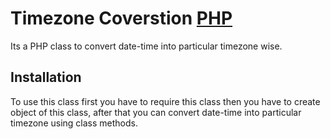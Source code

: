 # Timezone Coverstion [PHP](http://php.net/)

Its a PHP class to convert date-time into particular timezone wise.

## Installation

To use this class first you have to require this class then you have to create object of this class, after that you can convert date-time into particular timezone using class methods.

